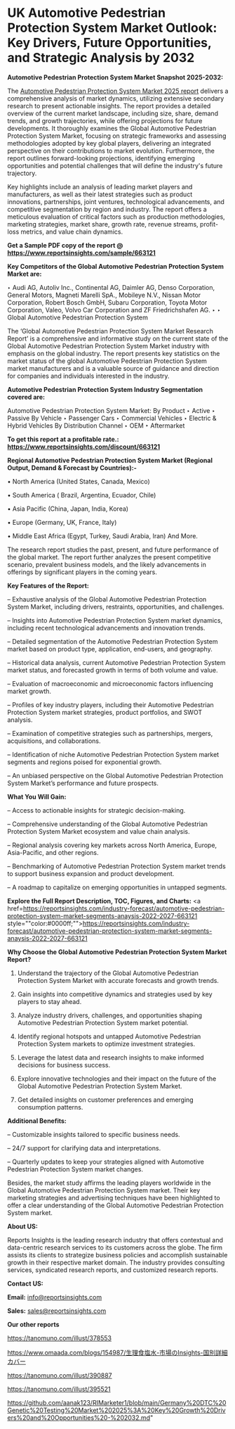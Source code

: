 # UK Automotive Pedestrian Protection System Market Outlook: Key Drivers, Future Opportunities, and Strategic Analysis by 2032

<strong>Automotive Pedestrian Protection System Market Snapshot 2025-2032:</strong>

The <a href=https://www.reportsinsights.com/sample/663121>Automotive Pedestrian Protection System Market 2025 report</a> delivers a comprehensive analysis of market dynamics, utilizing extensive secondary research to present actionable insights. The report provides a detailed overview of the current market landscape, including size, share, demand trends, and growth trajectories, while offering projections for future developments. It thoroughly examines the Global Automotive Pedestrian Protection System Market, focusing on strategic frameworks and assessing methodologies adopted by key global players, delivering an integrated perspective on their contributions to market evolution. Furthermore, the report outlines forward-looking projections, identifying emerging opportunities and potential challenges that will define the industry's future trajectory.

Key highlights include an analysis of leading market players and manufacturers, as well as their latest strategies such as product innovations, partnerships, joint ventures, technological advancements, and competitive segmentation by region and industry. The report offers a meticulous evaluation of critical factors such as production methodologies, marketing strategies, market share, growth rate, revenue streams, profit-loss metrics, and value chain dynamics.

<strong>Get a Sample PDF copy of the report @ <a href=https://www.reportsinsights.com/sample/663121 style=color:#0000ff;>https://www.reportsinsights.com/sample/663121</a></strong>

<strong>Key Competitors of the Global Automotive Pedestrian Protection System Market are:</strong>

‣ Audi AG, Autoliv Inc., Continental AG, Daimler AG, Denso Corporation, General Motors, Magneti Marelli SpA., Mobileye N.V., Nissan Motor Corporation, Robert Bosch GmbH, Subaru Corporation, Toyota Motor Corporation, Valeo, Volvo Car Corporation and ZF Friedrichshafen AG.
‣ 
‣ Global Automotive Pedestrian Protection System

The ‘Global Automotive Pedestrian Protection System Market Research Report’ is a comprehensive and informative study on the current state of the Global Automotive Pedestrian Protection System Market industry with emphasis on the global industry. The report presents key statistics on the market status of the global Automotive Pedestrian Protection System market manufacturers and is a valuable source of guidance and direction for companies and individuals interested in the industry.

<strong>Automotive Pedestrian Protection System Industry Segmentation covered are:</strong>

Automotive Pedestrian Protection System Market: 
By Product 
‣ Active
‣ Passive 
By Vehicle 
‣ Passenger Cars
‣ Commercial Vehicles
‣ Electric & Hybrid Vehicles
By Distribution Channel 
‣ OEM
‣ Aftermarket

<strong>To get this report at a profitable rate.: <a href=https://www.reportsinsights.com/discount/663121 style=color:#0000ff;>https://www.reportsinsights.com/discount/663121</a></strong>

<strong>Regional Automotive Pedestrian Protection System Market (Regional Output, Demand &amp; Forecast by Countries):-</strong>

• North America (United States, Canada, Mexico)

• South America ( Brazil, Argentina, Ecuador, Chile)

• Asia Pacific (China, Japan, India, Korea)

• Europe (Germany, UK, France, Italy)

• Middle East Africa (Egypt, Turkey, Saudi Arabia, Iran) And More.

The research report studies the past, present, and future performance of the global market. The report further analyzes the present competitive scenario, prevalent business models, and the likely advancements in offerings by significant players in the coming years.

<strong>Key Features of the Report:</strong>

– Exhaustive analysis of the Global Automotive Pedestrian Protection System Market, including drivers, restraints, opportunities, and challenges.

– Insights into Automotive Pedestrian Protection System market dynamics, including recent technological advancements and innovation trends.

– Detailed segmentation of the Automotive Pedestrian Protection System market based on product type, application, end-users, and geography.

– Historical data analysis, current Automotive Pedestrian Protection System market status, and forecasted growth in terms of both volume and value.

– Evaluation of macroeconomic and microeconomic factors influencing market growth.

– Profiles of key industry players, including their Automotive Pedestrian Protection System market strategies, product portfolios, and SWOT analysis.

– Examination of competitive strategies such as partnerships, mergers, acquisitions, and collaborations.

– Identification of niche Automotive Pedestrian Protection System market segments and regions poised for exponential growth.

– An unbiased perspective on the Global Automotive Pedestrian Protection System Market’s performance and future prospects.

<strong>What You Will Gain:</strong>

– Access to actionable insights for strategic decision-making.

– Comprehensive understanding of the Global Automotive Pedestrian Protection System Market ecosystem and value chain analysis.

– Regional analysis covering key markets across North America, Europe, Asia-Pacific, and other regions.

– Benchmarking of Automotive Pedestrian Protection System market trends to support business expansion and product development.

– A roadmap to capitalize on emerging opportunities in untapped segments.

<strong>Explore the Full Report Description, TOC, Figures, and Charts:</strong>
<a href=https://reportsinsights.com/industry-forecast/automotive-pedestrian-protection-system-market-segments-anaysis-2022-2027-663121 style=""color:#0000ff;"">https://reportsinsights.com/industry-forecast/automotive-pedestrian-protection-system-market-segments-anaysis-2022-2027-663121</a>

<strong>Why Choose the Global Automotive Pedestrian Protection System Market Report?</strong>

1. Understand the trajectory of the Global Automotive Pedestrian Protection System Market with accurate forecasts and growth trends.

2. Gain insights into competitive dynamics and strategies used by key players to stay ahead.

3. Analyze industry drivers, challenges, and opportunities shaping Automotive Pedestrian Protection System market potential.

4. Identify regional hotspots and untapped Automotive Pedestrian Protection System markets to optimize investment strategies.

5. Leverage the latest data and research insights to make informed decisions for business success.

6. Explore innovative technologies and their impact on the future of the Global Automotive Pedestrian Protection System Market.

7. Get detailed insights on customer preferences and emerging consumption patterns.

<strong>Additional Benefits:</strong>

– Customizable insights tailored to specific business needs.

– 24/7 support for clarifying data and interpretations.

– Quarterly updates to keep your strategies aligned with Automotive Pedestrian Protection System market changes.

Besides, the market study affirms the leading players worldwide in the Global Automotive Pedestrian Protection System market. Their key marketing strategies and advertising techniques have been highlighted to offer a clear understanding of the Global Automotive Pedestrian Protection System market.

<strong><strong>About US</strong>:</strong>

Reports Insights is the leading research industry that offers contextual and data-centric research services to its customers across the globe. The firm assists its clients to strategize business policies and accomplish sustainable growth in their respective market domain. The industry provides consulting services, syndicated research reports, and customized research reports.

<strong>Contact US:</strong>

<p class=><b>Email:</b> <a href=mailto:info@reportsinsights.com>info@reportsinsights.com</a></p>
<p class=><b>Sales:</b> <a href=mailto:sales@reportsinsights.com>sales@reportsinsights.com</a></p>

<strong>Our other reports</strong>

<a href=https://tanomuno.com/illust/378553>https://tanomuno.com/illust/378553</a>

<a href=https://www.omaada.com/blogs/154987/生理食塩水-市場のInsights-国別詳細カバー>https://www.omaada.com/blogs/154987/生理食塩水-市場のInsights-国別詳細カバー</a>

<a href=https://tanomuno.com/illust/390887>https://tanomuno.com/illust/390887</a>

<a href=https://tanomuno.com/illust/395521>https://tanomuno.com/illust/395521</a>

<a href=https://github.com/aanak123/RIMarketer1/blob/main/Germany%20DTC%20Genetic%20Testing%20Market%202025%3A%20Key%20Growth%20Drivers%20and%20Opportunities%20-%202032.md>https://github.com/aanak123/RIMarketer1/blob/main/Germany%20DTC%20Genetic%20Testing%20Market%202025%3A%20Key%20Growth%20Drivers%20and%20Opportunities%20-%202032.md</a>"
